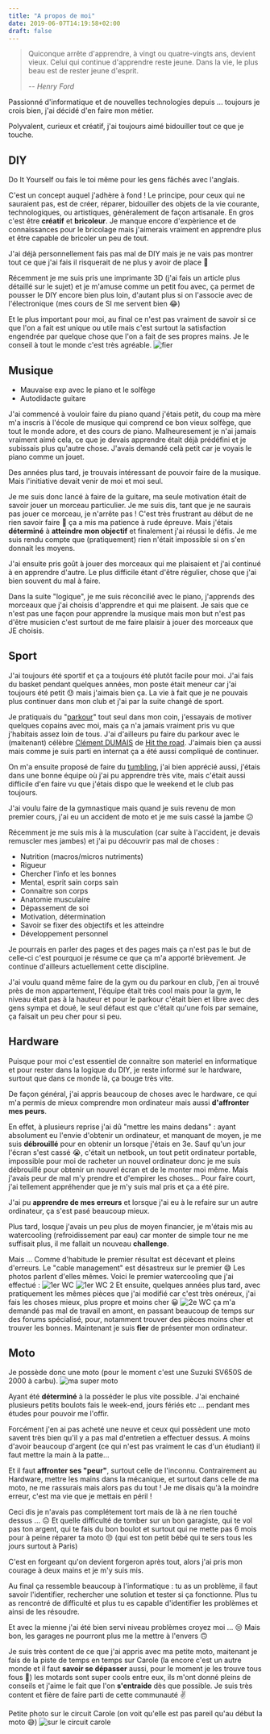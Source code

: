 ```yaml
---
title: "A propos de moi"
date: 2019-06-07T14:19:58+02:00
draft: false
---
```


>Quiconque arrête d'apprendre, à vingt ou quatre-vingts ans, devient vieux. Celui qui continue d'apprendre reste jeune. Dans la vie, le plus beau est de rester jeune d'esprit.
>
> -- <cite>Henry Ford</cite>

Passionné d'informatique et de nouvelles technologies depuis ... toujours je crois bien, j'ai décidé d'en faire mon métier.

Polyvalent, curieux et créatif, j'ai toujours aimé bidouiller tout ce que je touche.
## DIY
Do It Yourself ou fais le toi même pour les gens fâchés avec l'anglais.

C'est un concept auquel j'adhère à fond ! Le principe, pour ceux qui ne sauraient pas, est de créer, réparer, bidouiller des objets de la vie courante, technologiques, ou artistiques, généralement de façon artisanale. En gros c'est être **créatif** et **bricoleur**. Je manque encore d'expèrience et de connaissances pour le bricolage mais j'aimerais vraiment en apprendre plus et être capable de bricoler un peu de tout.

J'ai déjà personnellement fais pas mal de DIY mais je ne vais pas montrer tout ce que j'ai fais il risquerait de ne plus y avoir de place 🤣

Récemment je me suis pris une imprimante 3D (j'ai fais un article plus détaillé sur le sujet) et je m'amuse comme un petit fou avec, ça permet de pousser le DIY encore bien plus loin, d'autant plus si on l'associe avec de l'électronique (mes cours de SI me servent bien 😂)

Et le plus important pour moi, au final ce n'est pas vraiment de savoir si ce que l'on a fait est unique ou utile mais c'est surtout la satisfaction engendrée par quelque chose que l'on a fait de ses propres mains. Je le conseil à tout le monde c'est très agréable.
![fier](/3rhruz.jpg)

## Musique
* Mauvaise exp avec le piano et le solfège
* Autodidacte guitare

J'ai commencé à vouloir faire du piano quand j'étais petit, du coup ma mère m'a inscris à l'école de musique qui comprend ce bon vieux solfège, que tout le monde adore, et des cours de piano. Malheuresement je n'ai jamais vraiment aimé cela, ce que je devais apprendre était déjà prédéfini et je subissais plus qu'autre chose. J'avais demandé celà petit car je voyais le piano comme un jouet.

Des années plus tard, je trouvais intéressant de pouvoir faire de la musique. Mais l'initiative devait venir de moi et moi seul.

Je me suis donc lancé à faire de la guitare, ma seule motivation était de savoir jouer un morceau particulier. Je me suis dis, tant que je ne saurais pas jouer ce morceau, je n'arrête pas ! C'est très frustrant au début de ne rien savoir faire 😤 ça a mis ma patience à rude épreuve. Mais j'étais **déterminé** à **atteindre mon objectif** et finalement j'ai réussi le défis. Je me suis rendu compte que (pratiquement) rien n'était impossible si on s'en donnait les moyens.

J'ai ensuite pris goût à jouer des morceaux qui me plaisaient et j'ai continué à en apprendre d'autre. Le plus difficile étant d'être régulier, chose que j'ai bien souvent du mal à faire.

Dans la suite "logique", je me suis réconcilié avec le piano, j'apprends des morceaux que j'ai choisis d'apprendre et qui me plaisent. Je sais que ce n'est pas une façon pour apprendre la musique mais mon but n'est pas d'être musicien c'est surtout de me faire plaisir à jouer des morceaux que JE choisis.

## Sport
J'ai toujours été sportif et ça a toujours été plutôt facile pour moi. J'ai fais du basket pendant quelques années, mon poste était meneur car j'ai toujours été petit 😓 mais j'aimais bien ça. La vie à fait que je ne pouvais plus continuer dans mon club et j'ai par la suite changé de sport.

Je pratiquais du "[parkour](https://www.youtube.com/watch?v=NX7QNWEGcNI)" tout seul dans mon coin, j'essayais de motiver quelques copains avec moi, mais ça n'a jamais vraiment pris vu que j'habitais assez loin de tous. J'ai d'ailleurs pu faire du parkour avec le (maitenant) célèbre [Clément DUMAIS](https://www.instagram.com/clement.htr/?hl=fr) de [Hit the road](https://www.youtube.com/user/ParkourhitstheRoad). J'aimais bien ça aussi mais comme je suis parti en internat ça a été aussi compliqué de continuer.

On m'a ensuite proposé de faire du [tumbling](https://www.youtube.com/watch?v=Y5puaQ9oNVw), j'ai bien apprécié aussi, j'étais dans une bonne équipe où j'ai pu apprendre très vite, mais c'était aussi difficile d'en faire vu que j'étais dispo que le weekend et le club pas toujours.

J'ai voulu faire de la gymnastique mais quand je suis revenu de mon premier cours, j'ai eu un accident de moto et je me suis cassé la jambe 😕

Récemment je me suis mis à la musculation (car suite à l'accident, je devais remuscler mes jambes) et j'ai pu découvrir pas mal de choses :

* Nutrition (macros/micros nutriments)
* Rigueur
* Chercher l'info et les bonnes
* Mental, esprit sain corps sain
* Connaitre son corps
* Anatomie musculaire
* Dépassement de soi
* Motivation, détermination
* Savoir se fixer des objectifs et les atteindre
* Développement personnel

Je pourrais en parler des pages et des pages mais ça n'est pas le but de celle-ci c'est pourquoi je résume ce que ça m'a apporté brièvement. Je continue d'ailleurs actuellement cette discipline.

J'ai voulu quand même faire de la gym ou du parkour en club, j'en ai trouvé près de mon appartement, l'équipe était très cool mais pour la gym, le niveau était pas à la hauteur et pour le parkour c'était bien et libre avec des gens sympa et doué, le seul défaut est que c'était qu'une fois par semaine, ça faisait un peu cher pour si peu.

## Hardware
Puisque pour moi c'est essentiel de connaitre son materiel en informatique et pour rester dans la logique du DIY, je reste informé sur le hardware, surtout que dans ce monde là, ça bouge très vite.

De façon général, j'ai appris beaucoup de choses avec le hardware, ce qui m'a permis de mieux comprendre mon ordinateur mais aussi **d'affronter mes peurs**.

En effet, à plusieurs reprise j'ai dû "mettre les mains dedans" : ayant absolument eu l'envie d'obtenir un ordinateur, et manquant de moyen, je me suis **débrouillé** pour en obtenir un lorsque j'étais en 3e. Sauf qu'un jour l'écran s'est cassé 😭, c'était un netbook, un tout petit ordinateur portable, impossible pour moi de racheter un nouvel ordinateur donc je me suis débrouillé pour obtenir un nouvel écran et de le monter moi même. Mais j'avais peur de mal m'y prendre et d'empirer les choses... Pour faire court, j'ai tellement appréhender que je m'y suis mal pris et ça a été pire.

J'ai pu **apprendre de mes erreurs** et lorsque j'ai eu à le refaire sur un autre ordinateur, ça s'est pasé beaucoup mieux.

Plus tard, losque j'avais un peu plus de moyen financier, je m'étais mis au watercooling (refroidissement par eau) car monter de simple tour ne me suffisait plus, il me fallait un nouveau **challenge**.

Mais ... Comme d'habitude le premier résultat est décevant et pleins d'erreurs. Le "cable management" est désastreux sur le premier 😅 Les photos parlent d'elles mêmes. Voici le premier watercooling que j'ai effectué :
![1er WC](/fFUzM5U.jpg)
![1er WC 2](/nVe3xDt.jpg)
Et ensuite, quelques années plus tard, avec pratiquement les mêmes pièces que j'ai modifié car c'est très onéreux, j'ai fais les choses mieux, plus propre et moins cher 😀
![2e WC](/T2Z9aZ9.jpg)
ça m'a demandé pas mal de travail en amont, en passant beaucoup de temps sur des forums spécialisé, pour, notamment trouver des pièces moins cher et trouver les bonnes. Maintenant je suis **fier** de présenter mon ordinateur.


## Moto
Je possède donc une moto (pour le moment c'est une Suzuki SV650S de 2000 à carbu).
![ma super moto](/WGOTEBR.jpg)

Ayant été **déterminé** à la posséder le plus vite possible. J'ai enchainé plusieurs petits boulots fais le week-end, jours fériés etc ... pendant mes études pour pouvoir me l'offir.

Forcément j'en ai pas acheté une neuve et ceux qui possèdent une moto savent très bien qu'il y a pas mal d'entretien a effectuer dessus. A moins d'avoir beaucoup d'argent (ce qui n'est pas vraiment le cas d'un étudiant) il faut mettre la main à la patte...

Et il faut **affronter ses "peur"**, surtout celle de l'inconnu. Contrairement au Hardware, mettre les mains dans la mécanique, et surtout dans celle de ma moto, ne me rassurais mais alors pas du tout ! Je me disais qu'à la moindre erreur, c'est ma vie que je mettais en péril !

Ceci dis je n'avais pas complétement tort mais de là à ne rien touché dessus ... 😐 Et quelle difficulté de tomber sur un bon garagiste, qui te vol pas ton argent, qui te fais du bon boulot et surtout qui ne mette pas 6 mois pour à peine réparer ta moto 😒 (qui est ton petit bébé qui te sers tous les jours surtout à Paris)

C'est en forgeant qu'on devient forgeron après tout, alors j'ai pris mon courage à deux mains et je m'y suis mis.

Au final ça ressemble beaucoup à l'informatique : tu as un problème, il faut savoir l'identifier, rechercher une solution et tester si ça fonctionne. Plus tu as rencontré de difficulté et plus tu es capable d'identifier les problèmes et ainsi de les résoudre.

Et avec la mienne j'ai été bien servi niveau problèmes croyez moi ... 😒 Mais bon, les garages ne pourront plus me la mettre à l'envers 🙃

Je suis très content de ce que j'ai appris avec ma petite moto, maitenant je fais de la piste de temps en temps sur Carole (la encore c'est un autre monde et il faut **savoir se dépasser** aussi, pour le moment je les trouve tous fous 🤯) les motards sont super cools entre eux, ils m'ont donné pleins de conseils et j'aime le fait que l'on **s'entraide** dès que possible. Je suis très content et fière de faire parti de cette communauté ✌️

Petite photo sur le circuit Carole (on voit qu'elle est pas pareil qu'au début la moto 😅)
![sur le circuit carole](/vuuFZiR.jpg)
